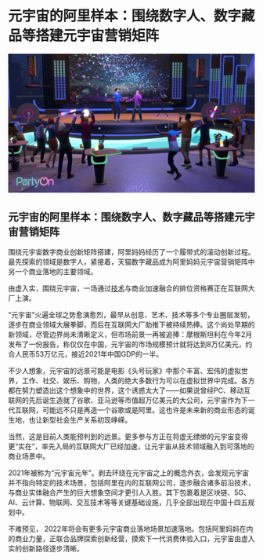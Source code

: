 # 元宇宙的阿里样本：围绕数字人、数字藏品等搭建元宇宙营销矩阵




![](01.jpg)



## 元宇宙的阿里样本：围绕数字人、数字藏品等搭建元宇宙营销矩阵



围绕元宇宙数字商业创新矩阵搭建，阿里妈妈经历了一个履带式的滚动创新过程。最先探索的领域是数字人，紧接着，天猫数字藏品成为阿里妈妈元宇宙营销矩阵中另一个商业落地的主要领域。

由虚入实，围绕元宇宙，一场通过[技术](https://www.woshimeta.com/tag/技术)与商业加速融合的排位资格赛正在互联网大厂上演。

“元宇宙”火遍全球之势愈演愈烈，最早从创意、艺术、技术等多个专业圈层发轫，逐步在商业领域大展拳脚，而后在互联网大厂助推下被持续热捧。这个尚处早期的新领域，尽管边界尚未清晰定义，但市场前景一再被追捧：摩根斯坦利在今年2月发布了一份报告，称仅仅在中国，元宇宙的市场规模预计就将达到8万亿美元，约合人民币53万亿元，接近2021年中国GDP的一半。

不少人想象，元宇宙的远景可能是电影《头号玩家》中那个丰富、宏伟的虚拟世界，工作、社交、娱乐、购物，人类的绝大多数行为可以在虚拟世界中完成。各方都在努力塑造出这个想象中的世界，这个诱惑太大了——如果说曾经PC、移动互联网的先后诞生造就了谷歌、亚马逊等市值超万亿美元的大公司，元宇宙作为下一代互联网，可能远不只是再造一个谷歌或是阿里。这也许是未来新的商业形态的诞生地，也让新型社会生产关系初现峥嵘。

当然，这是目前人类能预判到的远景。更多参与方正在将虚无缥缈的元宇宙变得更“实在”，率先入局的互联网大厂已经加速，让元宇宙从技术领域融入到可落地的商业场景中。

2021年被称为“元宇宙元年”。剥去环绕在元宇宙之上的概念外衣，会发现元宇宙并不指向特定的技术场景，包括阿里在内的互联网公司，逐步融合诸多前沿技术，与商业实体融合产生的巨大想象空间才更引人入胜。其下包裹着是区块链、5G、AI、云计算、物联网、交互技术等等关键基础设施，几乎全部出现在中国十四五规划中。

不难预见， 2022年将会有更多元宇宙商业落地场景加速落地。包括阿里妈妈在内的商业力量，正联合品牌探索创新经营，摸索下一代消费体验入口，元宇宙由虚入实的创新路径逐步清晰。
